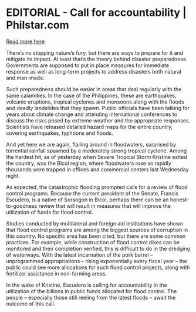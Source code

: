 # EDITORIAL - Call for accountability | Philstar.com

[Read more here](https://www.philstar.com/opinion/2024/10/26/2395287/editorial-call-accountability)

There’s no stopping nature’s fury, but there are ways to prepare for it and mitigate its impact. At least that’s the theory behind disaster preparedness. Governments are supposed to put in place measures for immediate response as well as long-term projects to address disasters both natural and man-made.

Such preparedness should be easier in areas that deal regularly with the same calamities. In the case of the Philippines, these are earthquakes, volcanic eruptions, tropical cyclones and monsoons along with the floods and deadly landslides that they spawn. Public officials have been talking for years about climate change and attending international conferences to discuss the risks posed by extreme weather and the appropriate responses. Scientists have released detailed hazard maps for the entire country, covering earthquakes, typhoons and floods.

And yet here we are again, flailing around in floodwaters, surprised by torrential rainfall spawned by a moderately strong tropical cyclone. Among the hardest hit, as of yesterday when Severe Tropical Storm Kristine exited the country, was the Bicol region, where floodwaters rose so rapidly thousands were trapped in offices and commercial centers last Wednesday night.

As expected, the catastrophic flooding prompted calls for a review of flood control programs. Because the current president of the Senate, Francis Escudero, is a native of Sorsogon in Bicol, perhaps there can be an honest-to-goodness review that will result in measures that will improve the utilization of funds for flood control.

Studies conducted by multilateral and foreign aid institutions have shown that flood control programs are among the biggest sources of corruption in this country. No specific area has been cited, but there are some common practices. For example, while construction of flood control dikes can be monitored and their completion verified, this is difficult to do in the dredging of waterways. With the latest incarnation of the pork barrel – unprogrammed appropriations – rising exponentially every fiscal year – the public could see more allocations for such flood control projects, along with fertilizer assistance in non-farming areas.

In the wake of Kristine, Escudero is calling for accountability in the utilization of the billions in public funds allocated for flood control. The people – especially those still reeling from the latest floods – await the outcome of this call.